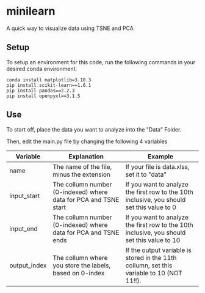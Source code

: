 # minilearn
A quick way to visualize data using TSNE and PCA


## Setup

To setup an environment for this code, run the following commands in your desired conda environment.

```
conda install matplotlib=3.10.3
pip install scikit-learn==1.6.1
pip install pandas==2.2.3
pip install openpyxl==3.1.5
```


## Use

To start off, place the data you want to analyze into the "Data" Folder.


Then, edit the main.py file by changing the following 4 variables


|Variable|Explanation| Example|
|---|---|---|
|name| The name of the file, minus the extension| If your file is data.xlss, set it to "data"|
|input_start|The collumn number (0-indexed) where data for PCA and TSNE start| If you want to analyze the first row to the 10th inclusive, you should set this value to 0
|input_end|The collumn number (0-indexed) where data for PCA and TSNE ends| If you want to analyze the first row to the 10th inclusive, you should set this value to 10
|output_index|The collumn where you store the labels, based on 0-index| If the output variable is stored in the 11th collumn, set this variable to 10 (NOT 11!!).